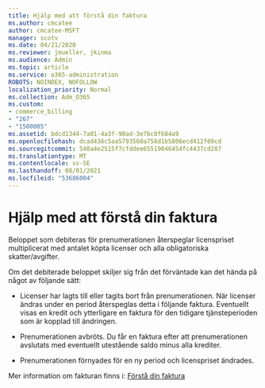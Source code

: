 ```yaml
---
title: Hjälp med att förstå din faktura
ms.author: cmcatee
author: cmcatee-MSFT
manager: scotv
ms.date: 04/21/2020
ms.reviewer: jmueller, jkinma
ms.audience: Admin
ms.topic: article
ms.service: o365-administration
ROBOTS: NOINDEX, NOFOLLOW
localization_priority: Normal
ms.collection: Adm_O365
ms.custom:
- commerce_billing
- "267"
- "1500005"
ms.assetid: bdcd1344-7a01-4a3f-90ad-3e7bc0f684a9
ms.openlocfilehash: dcad436c5aa5793560a758d1b5806ecd412f09cd
ms.sourcegitcommit: 540a4e2515f7cfddee65519046454fc4437cd287
ms.translationtype: MT
ms.contentlocale: sv-SE
ms.lasthandoff: 08/01/2021
ms.locfileid: "53686004"
---
```

# <a name="help-understanding-your-bill"></a>Hjälp med att förstå din faktura

Beloppet som debiteras för prenumerationen återspeglar licenspriset multiplicerat med antalet köpta licenser och alla obligatoriska skatter/avgifter.
  
Om det debiterade beloppet skiljer sig från det förväntade kan det hända på något av följande sätt:
  
- Licenser har lagts till eller tagits bort från prenumerationen. När licenser ändras under en period återspeglas detta i följande faktura. Eventuellt visas en kredit och ytterligare en faktura för den tidigare tjänsteperioden som är kopplad till ändringen.

- Prenumerationen avbröts. Du får en faktura efter att prenumerationen avslutats med eventuellt utestående saldo minus alla krediter.

- Prenumerationen förnyades för en ny period och licenspriset ändrades.

Mer information om fakturan finns i: [Förstå din faktura](/microsoft-365/commerce/billing-and-payments/understand-your-invoice2)
